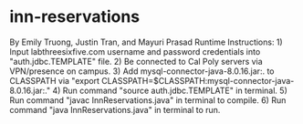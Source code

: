 # inn-reservations
By Emily Truong, Justin Tran, and Mayuri Prasad
Runtime Instructions:
    1) Input labthreesixfive.com username and password credentials into "auth.jdbc.TEMPLATE" file.
    2) Be connected to Cal Poly servers via VPN/presence on campus.
    3) Add mysql-connector-java-8.0.16.jar:. to CLASSPATH via "export CLASSPATH=$CLASSPATH:mysql-connector-java-8.0.16.jar:."
    4) Run command "source auth.jdbc.TEMPLATE" in terminal.
    5) Run command "javac InnReservations.java" in terminal to compile.
    6) Run command "java InnReservations.java" in terminal to run.
